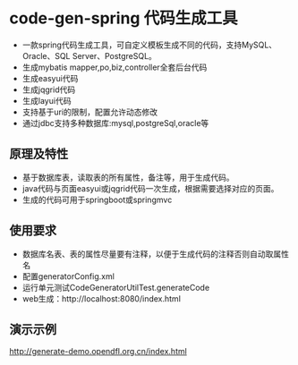 # code-gen-spring 代码生成工具
* 一款spring代码生成工具，可自定义模板生成不同的代码，支持MySQL、Oracle、SQL Server、PostgreSQL。
* 生成mybatis mapper,po,biz,controller全套后台代码
* 生成easyui代码
* 生成jqgrid代码
* 生成layui代码
* 支持基于uri的限制，配置允许动态修改
* 通过jdbc支持多种数据库:mysql,postgreSql,oracle等

## 原理及特性
* 基于数据库表，读取表的所有属性，备注等，用于生成代码。
* java代码与页面easyui或jqgrid代码一次生成，根据需要选择对应的页面。
* 生成的代码可用于springboot或springmvc

## 使用要求
* 数据库名表、表的属性尽量要有注释，以便于生成代码的注释否则自动取属性名
* 配置generatorConfig.xml
* 运行单元测试CodeGeneratorUtilTest.generateCode
* web生成：http://localhost:8080/index.html

## 演示示例
http://generate-demo.opendfl.org.cn/index.html